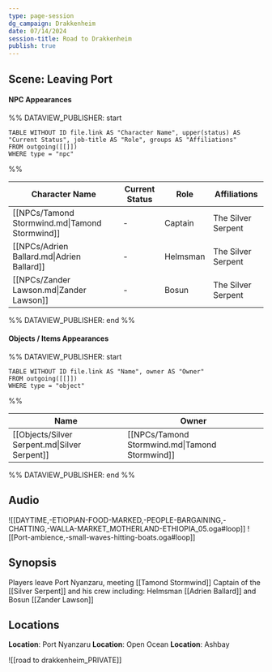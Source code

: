 ```yaml
---
type: page-session
dg_campaign: Drakkenheim
date: 07/14/2024
session-title: Road to Drakkenheim
publish: true
---
```


## Scene: Leaving Port
#### NPC Appearances

%% DATAVIEW_PUBLISHER: start
```dataview
TABLE WITHOUT ID file.link AS "Character Name", upper(status) AS "Current Status", job-title AS "Role", groups AS "Affiliations"
FROM outgoing([[]])
WHERE type = "npc"
```
%%

| Character Name                                 | Current Status | Role     | Affiliations       |
| ---------------------------------------------- | -------------- | -------- | ------------------ |
| [[NPCs/Tamond Stormwind.md\|Tamond Stormwind]] | \-             | Captain  | The Silver Serpent |
| [[NPCs/Adrien Ballard.md\|Adrien Ballard]]     | \-             | Helmsman | The Silver Serpent |
| [[NPCs/Zander Lawson.md\|Zander Lawson]]       | \-             | Bosun    | The Silver Serpent |

%% DATAVIEW_PUBLISHER: end %%
#### Objects / Items Appearances
%% DATAVIEW_PUBLISHER: start
```dataview
TABLE WITHOUT ID file.link AS "Name", owner AS "Owner"
FROM outgoing([[]])
WHERE type = "object"
```
%%

| Name                                          | Owner                                          |
| --------------------------------------------- | ---------------------------------------------- |
| [[Objects/Silver Serpent.md\|Silver Serpent]] | [[NPCs/Tamond Stormwind.md\|Tamond Stormwind]] |

%% DATAVIEW_PUBLISHER: end %%

## Audio
![[DAYTIME,-ETIOPIAN-FOOD-MARKED,-PEOPLE-BARGAINING,-CHATTING,-WALLA-MARKET_MOTHERLAND-ETHIOPIA_05.oga#loop]]
![[Port-ambience,-small-waves-hitting-boats.oga#loop]]

## Synopsis

Players leave Port Nyanzaru, meeting [[Tamond Stormwind]] Captain of the [[Silver Serpent]] and his crew including: Helmsman [[Adrien Ballard]] and Bosun [[Zander Lawson]]

## Locations

**Location**: Port Nyanzaru
**Location**: Open Ocean
**Location**: Ashbay

![[road to drakkenheim_PRIVATE]]